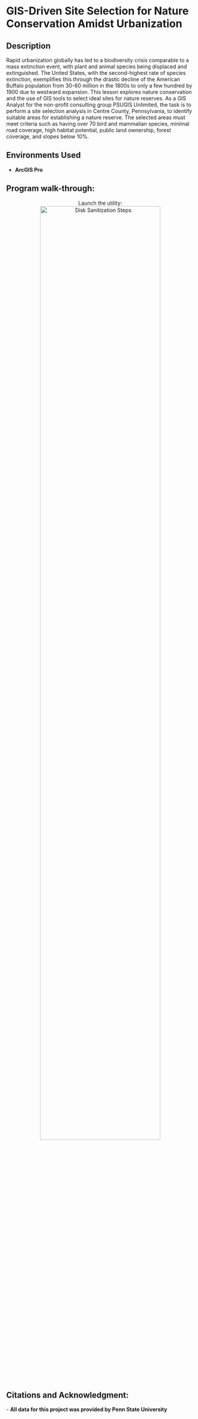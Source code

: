<h1>GIS-Driven Site Selection for Nature Conservation Amidst Urbanization</h1>

<h2>Description</h2>
Rapid urbanization globally has led to a biodiversity crisis comparable to a mass extinction event, with plant and animal species being displaced and extinguished. The United States, with the second-highest rate of species extinction, exemplifies this through the drastic decline of the American Buffalo population from 30-60 million in the 1800s to only a few hundred by 1900 due to westward expansion. This lesson explores nature conservation and the use of GIS tools to select ideal sites for nature reserves. As a GIS Analyst for the non-profit consulting group PSUGIS Unlimited, the task is to perform a site selection analysis in Centre County, Pennsylvania, to identify suitable areas for establishing a nature reserve. The selected areas must meet criteria such as having over 70 bird and mammalian species, minimal road coverage, high habitat potential, public land ownership, forest coverage, and slopes below 10%.
<br />

<h2>Environments Used </h2>

- <b>ArcGIS Pro</b>

<h2>Program walk-through:</h2>

<p align="center">
Launch the utility: <br/>
<img src="https://imgur.com/tyUuCCo.png" height="80%" width="80%" alt="Disk Sanitization Steps"/>
<br />
<br />
 
<h2>Citations and Acknowledgment:</h2>
- <b>All data for this project was provided by Penn State University</b>
<!--
 ```diff
- text in red
+ text in green
! text in orange
# text in gray
@@ text in purple (and bold)@@
```
--!>
